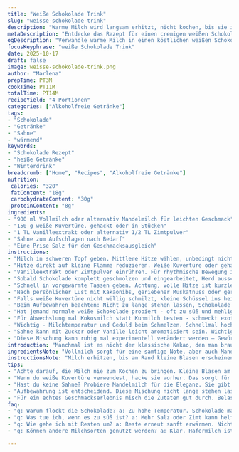 ```yaml
---
title: "Weiße Schokolade Trink"
slug: "weisse-schokolade-trink"
description: "Warme Milch wird langsam erhitzt, nicht kochen, bis sie ihren Duft entfaltet. Weiße Schokolade zart darin schmelzen, Vanille für Tiefe dazu. Statt weißer Schokolade mit weißen Schokostücken nutze ich weiße Kuvertüre – Schmelzverhalten anders, aber cremig. Kleine Abweichung im Erhitzen, Milch nie über 80 Grad, sonst flockt die Schokolade. Dazu eine Prise Zimt statt Vanille - intensiver Geschmack. Ergebnis cremiger, süßer, samtiger als viele erwarten. Rezept für vier, schnell gemacht, ideal für kühle Tage oder wenn man mal etwas anderes als Kakao will. Sahne aufs Topping darf nie fehl, luftig, kühl, Kontrast zur warmen Schokolade. Einfach, schnell, und unaufgeregt. Spüre, wann Milch heiß genug ist – Dampfwellen über dem Topf, Ränder fast kochen dünnesten Bläschen. Dann Schokolade ein, geduldig rühren, nichts übereilen."
metaDescription: "Entdecke das Rezept für einen cremigen weißen Schokolade Trink. Warme Milch, zarte Kuvertüre und ein Hauch von Zimt für kühle Tage."
ogDescription: "Verwandle warme Milch in einen köstlichen weißen Schokolade Trink. Mit Sahne und Zimt wird es zum Genuss für die Sinne."
focusKeyphrase: "weiße Schokolade Trink"
date: 2025-10-17
draft: false
image: weisse-schokolade-trink.png
author: "Marlena"
prepTime: PT3M
cookTime: PT11M
totalTime: PT14M
recipeYield: "4 Portionen"
categories: ["Alkoholfreie Getränke"]
tags:
- "Schokolade"
- "Getränke"
- "Sahne"
- "wärmend"
keywords:
- "Schokolade Rezept"
- "heiße Getränke"
- "Winterdrink"
breadcrumb: ["Home", "Recipes", "Alkoholfreie Getränke"]
nutrition: 
 calories: "320"
 fatContent: "18g"
 carbohydrateContent: "30g"
 proteinContent: "8g"
ingredients:
- "900 ml Vollmilch oder alternativ Mandelmilch für leichten Geschmack"
- "150 g weiße Kuvertüre, gehackt oder in Stücken"
- "1 TL Vanilleextrakt oder alternativ 1/2 TL Zimtpulver"
- "Sahne zum Aufschlagen nach Bedarf"
- "Eine Prise Salz für den Geschmacksausgleich"
instructions:
- "Milch in schweren Topf geben. Mittlere Hitze wählen, unbedingt nicht zu heiß. Beobachten - kleine Blasen an Rand, nicht blubbern oder richtig kochen lassen."
- "Hitze direkt auf kleine Flamme reduzieren. Weiße Kuvertüre oder gehackte Kuvertüre einstreuen. Mit Holzlöffel oder Silikonspatel vorsichtig rühren. Nicht pressen, nicht zu rasant – geschmolzene Schokolade soll samtig werden, nicht klumpen."
- "Vanilleextrakt oder Zimtpulver einrühren. Für rhythmische Bewegung im Topf sorgen, erahne den Moment, wenn alles homogen ist und leicht glänzt."
- "Sobald Schokolade komplett geschmolzen und eingearbeitet, Herd ausschalten. Sahne nach Wunsch anschlagen – fluffige Wolke, in kleinen Tupfen draufsetzen, als Kontrast zur warmen Schokolade."
- "Schnell in vorgewärmte Tassen geben. Achtung, volle Hitze ist kurzlebig, sonst zu heiß und brennt auf der Zunge."
- "Nach persönlicher Lust mit Kakaonibs, geriebener Muskatnuss oder gerösteten Mandelsplittern bestreuen. Aromen nehmen Fahrt auf, wenn warm trifft auf knackig."
- "Falls weiße Kuvertüre nicht willig schmilzt, kleine Schüssel ins heiße Wasserbad setzen. Niemals direkten Kontakt mit Wasser, sonst Schokolade ruiniert."
- "Beim Aufbewahren beachten: Nicht zu lange stehen lassen, Schokolade setzt sich ab, geändert wird Textur und Geschmack"
- "Hat jemand normale weiße Schokolade probiert - oft zu süß und mehlig. Kuvertüre oder sogar weiße Schoko-Chips sind besser für Intensität und Schmelzeigenschaft."
- "Für Abwechslung mal Kokosmilch statt Kuhmilch testen - schmeckt exotisch, kann aber schäumen, dafür intensiver Geruch."
- "Wichtig - Milchtemperatur und Geduld beim Schmelzen. Schnellmal hochheizen endet in gerinnter Masse oder Fettabscheidung. Pflegeleicht, aber braucht Aufmerksamkeit."
- "Sahne kann mit Zucker oder Vanille leicht aromatisiert sein. Wichtig: Nicht zu süß zum Schokolade-Trunk."
- "Diese Mischung kann ruhig mal experimentell verändert werden – Gewürze sind willkommen. Habe oft Kardamom, Nelken oder auch eine leichte Chili-Note genutzt, gibt überraschende Tiefe."
introduction: "Manchmal ist es nicht der klassische Kakao, den man braucht – weiße Schokolade bringt eine ganz eigene Süße und Cremigkeit ins Glas. Der Trick liegt im Umgang mit Milch und Schokolade, die richtige Hitze und Geduld. Zu oft habe ich zu heiß geworfen, dann flockt alles. Auch habe ich gelernt, dass Vanille nicht immer ein Muss ist – ein Spritzer Zimt oder sogar Kardamom weckt den Gaumen mehr als gedacht. Sahne drauf, das gibt den wahren Luxus, besonders wenn sie luftig aufsteigt und langsam in die heiße Schokolade tropft. Dazu ein wenig Crunch durch Mandelsplitter oder ein Hauch von Muskatnuss auf der Sahne. Diese Variante ist schnell gemacht, braucht keine besonderen Zutaten, nur ein Auge fürs Detail und etwas Zeit zum Beobachten. Milch darf nie kochen, doch fast. Dann Schokolade warten lassen und schmelzen. Das Geräusch, wenn die weiße Kuvertüre im warmen Milchmeer zart versinkt – ein kleines Fest für die Sinne. Es lohnt sich."
ingredientsNote: "Vollmilch sorgt für eine samtige Note, aber auch Mandeldrink oder Hafermilch funktionieren gut und verändern das Aroma angenehm. Weiße Kuvertüre ist bewährter als normale weiße Schokolade, weil sie glatt schmilzt und nicht klebrig wird. Vanilleextrakt frisch oder Zimt als Alternative – das klärt den Charakter der fertigen Schokolade. Eine kleine Prise Salz balanciert Süße und gibt Geschmack Tiefe. Die Sahne sollte frisch geschlagen sein, sie bringt Kontraste, macht das Getränk eleganter. Für schnelle Lösungen kann Sahne aus dem Becher verwenden, aber frisch geschlagen hat man mehr Kontrolle über Textur und Süße. Backtipps: Topf mit schwerem Boden wichtig, sonst brennt Milch schnell an. Rühren mit Holzlöffel oder hitzebeständigem Spatel – Metallspatel kann schnell heiß und unangenehm werden."
instructionsNote: "Milch erhitzen, bis am Rand kleine Blasen erscheinen, das ist entscheidend – zu heiß tötet die Schokolade, zu kalt schmilzt sie nicht. Schokolade einrühren und mit langsamen, kreisenden Bewegungen schmelzen lassen. Vanille oder Gewürze zum Schluss, so bleibt der Geschmack frisch. Nach dem Abschalten Herd nicht sofort verlassen – oft fliesst noch Hitze nach, das darf man nutzen, um alles fein zu vermischen. Sahne kurz vorm Servieren aufschlagen, nicht zu steif. Beim Portionieren vorgewärmte Tassen nutzen, sonst kühlt das Getränk zu rasch ab. Verzieren mit Toppings, dann sofort servieren, das verändert Dynamik zwischen warm und kalt. Für Reste kann man die Mischung leicht erwärmen oder sogar als Basis für kalte Desserts verwenden. Wer plötzliche Klumpen bekommt, spricht meist von zu hoher Hitze oder zu schneller Temperaturwechseln. Kleine Tricks: Schokolade vorher hacken, statt Chips, dann schmilzt gleichmäßiger. Und immer Geduld geben."
tips:
- "Achte darauf, die Milch nie zum Kochen zu bringen. Kleine Blasen am Rand sind der perfekte Hinweis. Wenn die Blasen auf eine feine Art platzen, ist die Temperatur ideal. Schokolade schmilzt besser bei gleichmäßiger Hitze. Ist es zu heiß, flockt alles."
- "Wenn du weiße Kuvertüre verwendest, hacke sie vorher. Das sorgt für gleichmäßiges Schmelzen. Alternativen wie Schokolade mit weniger Zucker können den Geschmack balancieren und die Süße zähmen. Viel zu süß kann schnell den Genuss vermiesen."
- "Hast du keine Sahne? Probiere Mandelmilch für die Eleganz. Sie gibt dem Drink ein feines Aroma und mehr Komplexität, vor allem zusammen mit Zimt oder sogar Muskat. Zudem verleiht sie der Textur eine besondere Note."
- "Aufbewahrung ist entscheidend. Diese Mischung nicht lange stehen lassen. Schokolade setzt sich ab, wird zäh. Es lohnt sich, kleine Portionen zu machen. Immer frisch genießen, oder leicht wieder erwärmen."
- "Für ein echtes Geschmackserlebnis misch die Zutaten gut durch. Belasse die Schokolade nicht einfach im Topf. Sobald sie geschmolzen ist, finde den richtigen Moment. Lass sie nicht zu lange stehen, um die cremige Konsistenz zu bewahren."
faq:
- "q: Warum flockt die Schokolade? a: Zu hohe Temperatur. Schokolade mag es nicht heiß, also beobachte gut. Warten, bis die Blasen kommen. Wenn es zu ruckartig geht, gibt’s Klumpen."
- "q: Was tue ich, wenn es zu süß ist? a: Mehr Salz oder Zimt kann helfen. Es bringt eine Balance. Für weniger Süße wechsele die Kuvertüre, oder spiele mit der Menge. Jede Anpassung bringt neuen Charakter."
- "q: Wie gehe ich mit Resten um? a: Reste erneut sanft erwärmen. Nicht direkt ins Wasserbad. Wenn du magst, als Basis für Desserts nutzen. Kann auch kalt serviert werden. Viel Spielraum für Kreativität."
- "q: Können andere Milchsorten genutzt werden? a: Klar. Hafermilch ist auch gut. Hat einen leicht nussigen Geschmack. Mandelmilch für die Süße. Bei jedem Wechsel gibt es neue Aromenschichten, die sich entfalten."

---
```

